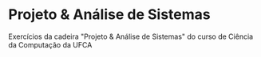 # Projeto & Análise de Sistemas

Exercícios da cadeira "Projeto & Análise de Sistemas" do curso de Ciência da Computação da UFCA
